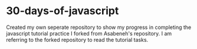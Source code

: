 # 30-days-of-javascript
Created my own seperate repository to show my progress in completing the javascript tutorial practice I forked from Asabeneh's repository. I am referring to the forked repository to read the tutorial tasks.
